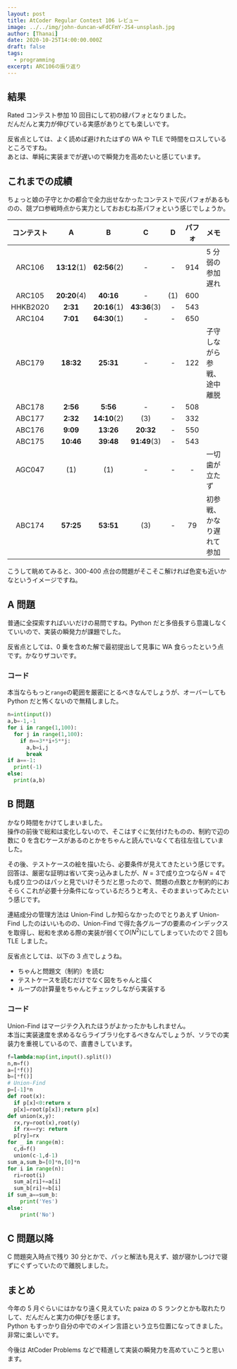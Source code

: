```yaml
---
layout: post
title: AtCoder Regular Contest 106 レビュー
image: ../../img/john-duncan-wFdCFmY-JS4-unsplash.jpg
author: [Thanai]
date: 2020-10-25T14:00:00.000Z
draft: false
tags:
  - programming
excerpt: ARC106の振り返り
---
```


## 結果

Rated コンテスト参加 10 回目にして初の緑パフォとなりました。  
だんだんと実力が伸びている実感がありとても楽しいです。

反省点としては、よく読めば避けれたはずの WA や TLE で時間をロスしているところですね。  
あとは、単純に実装までが遅いので瞬発力を高めたいと感じています。

## これまでの成績

ちょっと娘の子守とかの都合で全力出せなかったコンテストで灰パフォがあるものの、競プロ参戦時点から実力としておおむね茶パフォという感じでしょうか。

| コンテスト |      A       |      B       |      C       |  D  | パフォ | メモ                       |
| :--------: | :----------: | :----------: | :----------: | :-: | :----: | :------------------------- |
|   ARC106   | **13:12**(1) | **62:56**(2) |      -       |  -  |  914   | 5 分弱の参加遅れ           |
|   ARC105   | **20:20**(4) |  **40:16**   |      -       | (1) |  600   |                            |
|  HHKB2020  |   **2:31**   | **20:16**(1) | **43:36**(3) |  -  |  543   |                            |
|   ARC104   |   **7:01**   | **64:30**(1) |      -       |  -  |  650   |                            |
|   ABC179   |  **18:32**   |  **25:31**   |      -       |  -  |  122   | 子守しながら参戦、途中離脱 |
|   ABC178   |   **2:56**   |   **5:56**   |      -       |  -  |  508   |                            |
|   ABC177   |   **2:32**   | **14:10**(2) |     (3)      |  -  |  332   |                            |
|   ABC176   |   **9:09**   |  **13:26**   |  **20:32**   |  -  |  550   |                            |
|   ABC175   |  **10:46**   |  **39:48**   | **91:49**(3) |  -  |  543   |                            |
|   AGC047   |     (1)      |     (1)      |      -       |  -  |   -    | 一切歯が立たず             |
|   ABC174   |  **57:25**   |  **53:51**   |     (3)      |  -  |   79   | 初参戦、かなり遅れて参加   |

こうして眺めてみると、300-400 点台の問題がそこそこ解ければ色変も近いかなというイメージですね。

## A 問題

普通に全探索すればいいだけの易問ですね。Python だと多倍長すら意識しなくていいので、実装の瞬発力が課題でした。

反省点としては、0 乗を含めた解で最初提出して見事に WA 食らったという点です。かなりザコいです。

### コード

本当ならもっと`range`の範囲を厳密にとるべきなんでしょうが、オーバーしても Python だと怖くないので無精しました。

```py
n=int(input())
a,b=-1,-1
for i in range(1,100):
  for j in range(1,100):
    if n==3**i+5**j:
      a,b=i,j
      break
if a==-1:
  print(-1)
else:
  print(a,b)
```

## B 問題

かなり時間をかけてしまいました。  
操作の前後で総和は変化しないので、そこはすぐに気付けたものの、制約で辺の数に 0 を含むケースがあるのとかをちゃんと読んでいなくて右往左往していました。

その後、テストケースの絵を描いたら、必要条件が見えてきたという感じです。
回答は、厳密な証明は省いて突っ込みましたが、$N=3$で成り立つなら$N=4$でも成り立つのはパッと見でいけそうだと思ったので、問題の点数とか制約的におそらくこれが必要十分条件になっているだろうと考え、そのままいってみたという感じです。

連結成分の管理方法は Union-Find しか知らなかったのでとりあえず Union-Find したのはいいものの、Union-Find で得た各グループの要素のインデックスを取得し、総和を求める際の実装が弱くて$O(N^2)$にしてしまっていたので 2 回も TLE しました。

反省点としては、以下の 3 点でしょうね。

- ちゃんと問題文（制約）を読む
- テストケースを読むだけでなく図をちゃんと描く
- ループの計算量をちゃんとチェックしながら実装する

### コード

Union-Find はマージテク入れたほうがよかったかもしれません。  
本当に実装速度を求めるならライブラリ化するべきなんでしょうが、ソラでの実装力を重視しているので、直書きしています。

```py
f=lambda:map(int,input().split())
n,m=f()
a=[*f()]
b=[*f()]
# Union-Find
p=[-1]*n
def root(x):
  if p[x]<0:return x
  p[x]=root(p[x]);return p[x]
def union(x,y):
  rx,ry=root(x),root(y)
  if rx==ry: return
  p[ry]=rx
for _ in range(m):
  c,d=f()
  union(c-1,d-1)
sum_a,sum_b=[0]*n,[0]*n
for i in range(n):
  ri=root(i)
  sum_a[ri]+=a[i]
  sum_b[ri]+=b[i]
if sum_a==sum_b:
    print('Yes')
else:
    print('No')
```

## C 問題以降

C 問題突入時点で残り 30 分とかで、パッと解法も見えず、娘が寝かしつけで寝ずにぐずっていたので離脱しました。

## まとめ

今年の 5 月ぐらいにはかなり遠く見えていた paiza の S ランクとかも取れたりして、だんだんと実力の伸びを感じます。  
Python もすっかり自分の中でのメイン言語という立ち位置になってきました。非常に楽しいです。

今後は AtCoder Problems などで精進して実装の瞬発力を高めていこうと思います。
